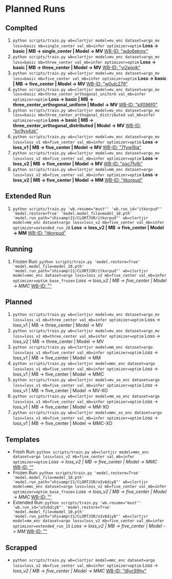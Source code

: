# Planned Runs

## Complted

1. ```python scripts/train.py wb=clortjsr model=mv_enc dataset=argo_mv loss=basic mb=single_center val_mb=infer optimizer=optim``` **Loss -> basic | MB -> single_center | Model -> MV** [WB-ID: "wdo6ekmv"](shivampr21/CLORTJSR/wdo6ekmv)
2. ```python scripts/train.py wb=clortjsr model=mv_enc dataset=argo_mv loss=basic mb=three_center val_mb=infer optimizer=optim``` **Loss -> basic | MB -> three_center | Model -> MV** [WB-ID: "yi2wjojk"](shivampr21/CLORTJSR/yi2wjojk)
3. ```python scripts/train.py wb=clortjsr model=mv_enc dataset=argo_mv loss=basic mb=five_center val_mb=infer optimizer=optim``` **Loss -> basic | MB -> five_center | Model -> MV** [WB-ID: "w0ulc279"](shivampr21/CLORTJSR/w0ulc279)
4. ```python scripts/train.py wb=clortjsr model=mv_enc dataset=argo_mv loss=basic mb=three_center_orthogonal_uniform val_mb=infer optimizer=optim``` **Loss -> basic | MB -> three_center_orthogonal_uniform | Model -> MV** [WB-ID: "kif096f0"](shivampr21/CLORTJSR/kif096f0)
5. ```python scripts/train.py wb=clortjsr model=mv_enc dataset=argo_mv loss=basic mb=three_center_orthogonal_distributed val_mb=infer optimizer=optim``` **Loss -> basic | MB -> three_center_orthogonal_distributed | Model -> MV** [WB-ID: "bc9yx4zk"](shivampr21/CLORTJSR/bc9yx4zk)
6. ```python scripts/train.py wb=clortjsr model=mv_enc dataset=argo_mv loss=loss_v1 mb=five_center val_mb=infer optimizer=optim``` **Loss -> loss_v1 | MB -> five_center | Model -> MV** [WB-ID: "7fywl9ia"](shivampr21/CLORTJSR/7fywl9ia)
7. ```python scripts/train.py wb=clortjsr model=mv_enc dataset=argo_mv loss=loss_v2 mb=five_center val_mb=infer optimizer=optim``` **Loss -> loss_v2 | MB -> five_center | Model -> MV** [WB-ID: "psc7fvlb"](shivampr21/CLORTJSR/psc7fvlb)
8. ```python scripts/train.py wb=clortjsr model=mm_enc dataset=argo loss=loss_v2 mb=five_center val_mb=infer optimizer=optim``` **Loss -> loss_v2 | MB -> five_center | Model -> MM** [WB-ID: "itkorpud"](shivampr21/CLORTJSR/itkorpud)

## Extended Run

1. ```python scripts/train.py 'wb.resume="must"' 'wb.run_id="itkorpud"' 'model.restore=True' 'model.model_file=model_10.pth' 'model.run_path="shivampr21/CLORTJSR/itkorpud"' wb=clortjsr model=mm_enc dataset=argo loss=loss_v2 mb=five_center val_mb=infer optimizer=extended_run_20``` **Loss -> loss_v2 | MB -> five_center | Model -> MM** [WB-ID: "itkorpud"](shivampr21/CLORTJSR/itkorpud)

## Running

1. Frozen Run: ```python scripts/train.py 'model.restore=True' 'model.model_file=model_20.pth' 'model.run_path="shivampr21/CLORTJSR/itkorpud"' wb=clortjsr model=mmc_enc dataset=argo loss=loss_v2 mb=five_center val_mb=infer optimizer=optim_base_frozen``` *Loss -> loss_v2 | MB -> five_center | Model -> MMC* [WB-ID: ""](shivampr21/CLORTJSR/)
<!-- 2. Extend Existing Run: ```python scripts/train.py 'wb.resume="must"' 'wb.run_id="4ozpvk21"' 'model.restore=True' 'model.model_file=model_3.pth' 'model.run_path="shivampr21/CLORTJSR/4ozpvk21"' wb=clortjsr model=mmc_enc_ext dataset=argo loss=loss_v2 mb=five_center val_mb=infer optimizer=optim_base_frozen``` *Loss -> loss_v2 | MB -> five_center | Model -> MMC* [WB-ID: ""](shivampr21/CLORTJSR/) -->

## Planned

1. ```python scripts/train.py wb=clortjsr model=mv_enc dataset=argo_mv loss=loss_v1 mb=three_center val_mb=infer optimizer=optim``` Loss -> loss_v1 | MB -> three_center | Model -> MV
2. ```python scripts/train.py wb=clortjsr model=mv_enc dataset=argo_mv loss=loss_v2 mb=three_center val_mb=infer optimizer=optim``` Loss -> loss_v2 | MB -> three_center | Model -> MV
3. ```python scripts/train.py wb=clortjsr model=mm_enc dataset=argo loss=loss_v1 mb=five_center val_mb=infer optimizer=optim``` Loss -> loss_v1 | MB -> five_center | Model -> MM
4. ```python scripts/train.py wb=clortjsr model=mmc_enc dataset=argo loss=loss_v1 mb=five_center val_mb=infer optimizer=optim``` Loss -> loss_v1 | MB -> five_center | Model -> MMC
5. ```python scripts/train.py wb=clortjsr model=mv_xo_enc dataset=argo loss=loss_v1 mb=five_center val_mb=infer optimizer=optim``` Loss -> loss_v1 | MB -> five_center | Model -> MV-XO
6. ```python scripts/train.py wb=clortjsr model=mm_xo_enc dataset=argo loss=loss_v1 mb=five_center val_mb=infer optimizer=optim``` Loss -> loss_v1 | MB -> five_center | Model -> MM-XO
7. ```python scripts/train.py wb=clortjsr model=mmc_xo_enc dataset=argo loss=loss_v1 mb=five_center val_mb=infer optimizer=optim``` Loss -> loss_v1 | MB -> five_center | Model -> MMC-XO

## Templates

- Fresh Run: ```python scripts/train.py wb=clortjsr model=mmc_enc dataset=argo loss=loss_v2 mb=five_center val_mb=infer optimizer=optim``` *Loss -> loss_v2 | MB -> five_center | Model -> MMC* [WB-ID: ""](shivampr21/CLORTJSR/)
- Frozen Run: ```python scripts/train.py 'model.restore=True' 'model.model_file=model_10.pth' 'model.run_path="shivampr21/CLORTJSR/o3v6diy8"' wb=clortjsr model=mmc_enc dataset=argo loss=loss_v2 mb=five_center val_mb=infer optimizer=optim_base_frozen``` *Loss -> loss_v2 | MB -> five_center | Model -> MMC* [WB-ID: ""](shivampr21/CLORTJSR/)
- Extended Run: ```python scripts/train.py 'wb.resume="must"' 'wb.run_id="o3v6diy8"' 'model.restore=True' 'model.model_file=model_10.pth' 'model.run_path="shivampr21/CLORTJSR/o3v6diy8"' wb=clortjsr model=mm_enc dataset=argo loss=loss_v2 mb=five_center val_mb=infer optimizer=extended_run_15``` *Loss -> loss_v2 | MB -> five_center | Model -> MM* [WB-ID: ""](shivampr21/CLORTJSR/)

## Scrapped

- ```python scripts/train.py wb=clortjsr model=mmc_enc dataset=argo loss=loss_v2 mb=five_center val_mb=infer optimizer=optim``` *Loss -> loss_v2 | MB -> five_center | Model -> MMC* [WB-ID: "t8yc99hv"](shivampr21/CLORTJSR/t8yc99hv)
